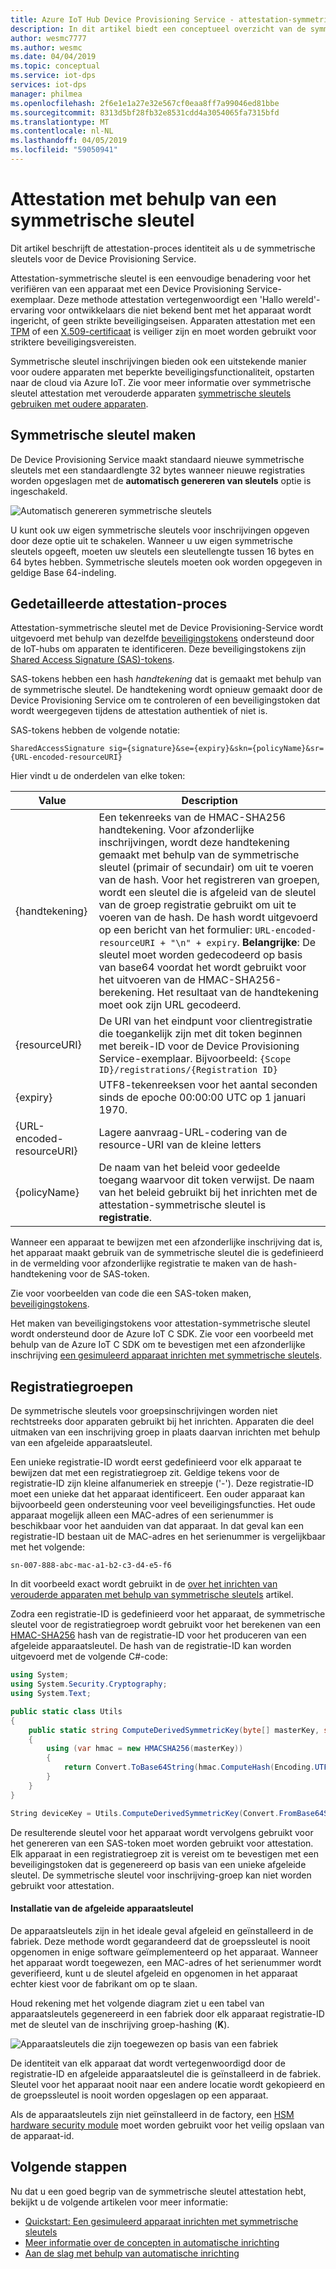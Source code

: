 ```yaml
---
title: Azure IoT Hub Device Provisioning Service - attestation-symmetrische sleutel
description: In dit artikel biedt een conceptueel overzicht van de symmetrische sleutel attestation met IoT Device Provisioning Service.
author: wesmc7777
ms.author: wesmc
ms.date: 04/04/2019
ms.topic: conceptual
ms.service: iot-dps
services: iot-dps
manager: philmea
ms.openlocfilehash: 2f6e1e1a27e32e567cf0eaa8ff7a99046ed81bbe
ms.sourcegitcommit: 8313d5bf28fb32e8531cdd4a3054065fa7315bfd
ms.translationtype: MT
ms.contentlocale: nl-NL
ms.lasthandoff: 04/05/2019
ms.locfileid: "59050941"
---
```

# <a name="symmetric-key-attestation"></a>Attestation met behulp van een symmetrische sleutel

Dit artikel beschrijft de attestation-proces identiteit als u de symmetrische sleutels voor de Device Provisioning Service. 

Attestation-symmetrische sleutel is een eenvoudige benadering voor het verifiëren van een apparaat met een Device Provisioning Service-exemplaar. Deze methode attestation vertegenwoordigt een 'Hallo wereld'-ervaring voor ontwikkelaars die niet bekend bent met het apparaat wordt ingericht, of geen strikte beveiligingseisen. Apparaten attestation met een [TPM](concepts-tpm-attestation.md) of een [X.509-certificaat](concepts-security.md#x509-certificates) is veiliger zijn en moet worden gebruikt voor striktere beveiligingsvereisten.

Symmetrische sleutel inschrijvingen bieden ook een uitstekende manier voor oudere apparaten met beperkte beveiligingsfunctionaliteit, opstarten naar de cloud via Azure IoT. Zie voor meer informatie over symmetrische sleutel attestation met verouderde apparaten [symmetrische sleutels gebruiken met oudere apparaten](how-to-legacy-device-symm-key.md).


## <a name="symmetric-key-creation"></a>Symmetrische sleutel maken

De Device Provisioning Service maakt standaard nieuwe symmetrische sleutels met een standaardlengte 32 bytes wanneer nieuwe registraties worden opgeslagen met de **automatisch genereren van sleutels** optie is ingeschakeld.

![Automatisch genereren symmetrische sleutels](./media/concepts-symmetric-key-attestation/auto-generate-keys.png)

U kunt ook uw eigen symmetrische sleutels voor inschrijvingen opgeven door deze optie uit te schakelen. Wanneer u uw eigen symmetrische sleutels opgeeft, moeten uw sleutels een sleutellengte tussen 16 bytes en 64 bytes hebben. Symmetrische sleutels moeten ook worden opgegeven in geldige Base 64-indeling.



## <a name="detailed-attestation-process"></a>Gedetailleerde attestation-proces

Attestation-symmetrische sleutel met de Device Provisioning-Service wordt uitgevoerd met behulp van dezelfde [beveiligingstokens](../iot-hub/iot-hub-devguide-security.md#security-token-structure) ondersteund door de IoT-hubs om apparaten te identificeren. Deze beveiligingstokens zijn [Shared Access Signature (SAS)-tokens](../service-bus-messaging/service-bus-sas.md). 

SAS-tokens hebben een hash *handtekening* dat is gemaakt met behulp van de symmetrische sleutel. De handtekening wordt opnieuw gemaakt door de Device Provisioning Service om te controleren of een beveiligingstoken dat wordt weergegeven tijdens de attestation authentiek of niet is.

SAS-tokens hebben de volgende notatie:

`SharedAccessSignature sig={signature}&se={expiry}&skn={policyName}&sr={URL-encoded-resourceURI}`

Hier vindt u de onderdelen van elke token:

| Value | Description |
| --- | --- |
| {handtekening} |Een tekenreeks van de HMAC-SHA256 handtekening. Voor afzonderlijke inschrijvingen, wordt deze handtekening gemaakt met behulp van de symmetrische sleutel (primair of secundair) om uit te voeren van de hash. Voor het registreren van groepen, wordt een sleutel die is afgeleid van de sleutel van de groep registratie gebruikt om uit te voeren van de hash. De hash wordt uitgevoerd op een bericht van het formulier: `URL-encoded-resourceURI + "\n" + expiry`. **Belangrijke**: De sleutel moet worden gedecodeerd op basis van base64 voordat het wordt gebruikt voor het uitvoeren van de HMAC-SHA256-berekening. Het resultaat van de handtekening moet ook zijn URL gecodeerd. |
| {resourceURI} |De URI van het eindpunt voor clientregistratie die toegankelijk zijn met dit token beginnen met bereik-ID voor de Device Provisioning Service-exemplaar. Bijvoorbeeld: `{Scope ID}/registrations/{Registration ID}` |
| {expiry} |UTF8-tekenreeksen voor het aantal seconden sinds de epoche 00:00:00 UTC op 1 januari 1970. |
| {URL-encoded-resourceURI} |Lagere aanvraag-URL-codering van de resource-URI van de kleine letters |
| {policyName} |De naam van het beleid voor gedeelde toegang waarvoor dit token verwijst. De naam van het beleid gebruikt bij het inrichten met de attestation-symmetrische sleutel is **registratie**. |

Wanneer een apparaat te bewijzen met een afzonderlijke inschrijving dat is, het apparaat maakt gebruik van de symmetrische sleutel die is gedefinieerd in de vermelding voor afzonderlijke registratie te maken van de hash-handtekening voor de SAS-token.

Zie voor voorbeelden van code die een SAS-token maken, [beveiligingstokens](../iot-hub/iot-hub-devguide-security.md#security-token-structure).

Het maken van beveiligingstokens voor attestation-symmetrische sleutel wordt ondersteund door de Azure IoT C SDK. Zie voor een voorbeeld met behulp van de Azure IoT C SDK om te bevestigen met een afzonderlijke inschrijving [een gesimuleerd apparaat inrichten met symmetrische sleutels](quick-create-simulated-device-symm-key.md).


## <a name="group-enrollments"></a>Registratiegroepen

De symmetrische sleutels voor groepsinschrijvingen worden niet rechtstreeks door apparaten gebruikt bij het inrichten. Apparaten die deel uitmaken van een inschrijving groep in plaats daarvan inrichten met behulp van een afgeleide apparaatsleutel. 

Een unieke registratie-ID wordt eerst gedefinieerd voor elk apparaat te bewijzen dat met een registratiegroep zit. Geldige tekens voor de registratie-ID zijn kleine alfanumeriek en streepje ('-'). Deze registratie-ID moet een unieke dat het apparaat identificeert. Een ouder apparaat kan bijvoorbeeld geen ondersteuning voor veel beveiligingsfuncties. Het oude apparaat mogelijk alleen een MAC-adres of een serienummer is beschikbaar voor het aanduiden van dat apparaat. In dat geval kan een registratie-ID bestaan uit de MAC-adres en het serienummer is vergelijkbaar met het volgende:

```
sn-007-888-abc-mac-a1-b2-c3-d4-e5-f6
```

In dit voorbeeld exact wordt gebruikt in de [over het inrichten van verouderde apparaten met behulp van symmetrische sleutels](how-to-legacy-device-symm-key.md) artikel.

Zodra een registratie-ID is gedefinieerd voor het apparaat, de symmetrische sleutel voor de registratiegroep wordt gebruikt voor het berekenen van een [HMAC-SHA256](https://wikipedia.org/wiki/HMAC) hash van de registratie-ID voor het produceren van een afgeleide apparaatsleutel. De hash van de registratie-ID kan worden uitgevoerd met de volgende C#-code:

```C#
using System; 
using System.Security.Cryptography; 
using System.Text;  

public static class Utils 
{ 
    public static string ComputeDerivedSymmetricKey(byte[] masterKey, string registrationId) 
    { 
        using (var hmac = new HMACSHA256(masterKey)) 
        { 
            return Convert.ToBase64String(hmac.ComputeHash(Encoding.UTF8.GetBytes(registrationId))); 
        } 
    } 
} 
```

```C#
String deviceKey = Utils.ComputeDerivedSymmetricKey(Convert.FromBase64String(masterKey), registrationId);
```

De resulterende sleutel voor het apparaat wordt vervolgens gebruikt voor het genereren van een SAS-token moet worden gebruikt voor attestation. Elk apparaat in een registratiegroep zit is vereist om te bevestigen met een beveiligingstoken dat is gegenereerd op basis van een unieke afgeleide sleutel. De symmetrische sleutel voor inschrijving-groep kan niet worden gebruikt voor attestation.

#### <a name="installation-of-the-derived-device-key"></a>Installatie van de afgeleide apparaatsleutel

De apparaatsleutels zijn in het ideale geval afgeleid en geïnstalleerd in de fabriek. Deze methode wordt gegarandeerd dat de groepssleutel is nooit opgenomen in enige software geïmplementeerd op het apparaat. Wanneer het apparaat wordt toegewezen, een MAC-adres of het serienummer wordt geverifieerd, kunt u de sleutel afgeleid en opgenomen in het apparaat echter kiest voor de fabrikant om op te slaan.

Houd rekening met het volgende diagram ziet u een tabel van apparaatsleutels gegenereerd in een fabriek door elk apparaat registratie-ID met de sleutel van de inschrijving groep-hashing (**K**). 

![Apparaatsleutels die zijn toegewezen op basis van een fabriek](./media/concepts-symmetric-key-attestation/key-diversification.png)

De identiteit van elk apparaat dat wordt vertegenwoordigd door de registratie-ID en afgeleide apparaatsleutel die is geïnstalleerd in de fabriek. Sleutel voor het apparaat nooit naar een andere locatie wordt gekopieerd en de groepssleutel is nooit worden opgeslagen op een apparaat.

Als de apparaatsleutels zijn niet geïnstalleerd in de factory, een [HSM hardware security module](concepts-security.md#hardware-security-module) moet worden gebruikt voor het veilig opslaan van de apparaat-id.

## <a name="next-steps"></a>Volgende stappen

Nu dat u een goed begrip van de symmetrische sleutel attestation hebt, bekijkt u de volgende artikelen voor meer informatie:

* [Quickstart: Een gesimuleerd apparaat inrichten met symmetrische sleutels](quick-create-simulated-device-symm-key.md)
* [Meer informatie over de concepten in automatische inrichting](./concepts-auto-provisioning.md)
* [Aan de slag met behulp van automatische inrichting](./quick-setup-auto-provision.md) 
